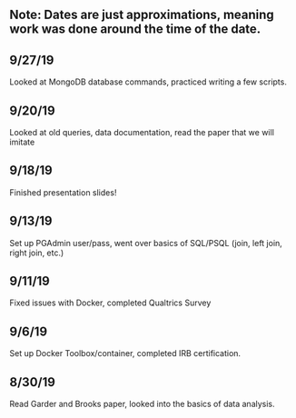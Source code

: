 ## Note: Dates are just approximations, meaning work was done around the time of the date.

## 9/27/19

Looked at MongoDB database commands, practiced writing a few scripts.

## 9/20/19

Looked at old queries, data documentation, read the paper that we will imitate

## 9/18/19

Finished presentation slides!

## 9/13/19

Set up PGAdmin user/pass, went over basics of SQL/PSQL (join, left join, right join, etc.)

## 9/11/19

Fixed issues with Docker, completed Qualtrics Survey

## 9/6/19

Set up Docker Toolbox/container, completed IRB certification.

## 8/30/19

Read Garder and Brooks paper, looked into the basics of data analysis.

